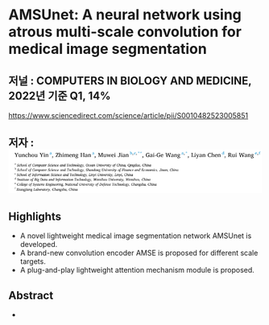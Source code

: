 # AMSUnet: A neural network using atrous multi-scale convolution for medical image segmentation

## 저널 : COMPUTERS IN BIOLOGY AND MEDICINE, 2022년 기준 Q1, 14%

https://www.sciencedirect.com/science/article/pii/S0010482523005851

## 저자 : ![Alt text](image.png)


## Highlights
- A novel lightweight medical image segmentation network AMSUnet is developed.
- A brand-new convolution encoder AMSE is proposed for different scale targets.
- A plug-and-play lightweight attention mechanism module is proposed.

## Abstract

- 